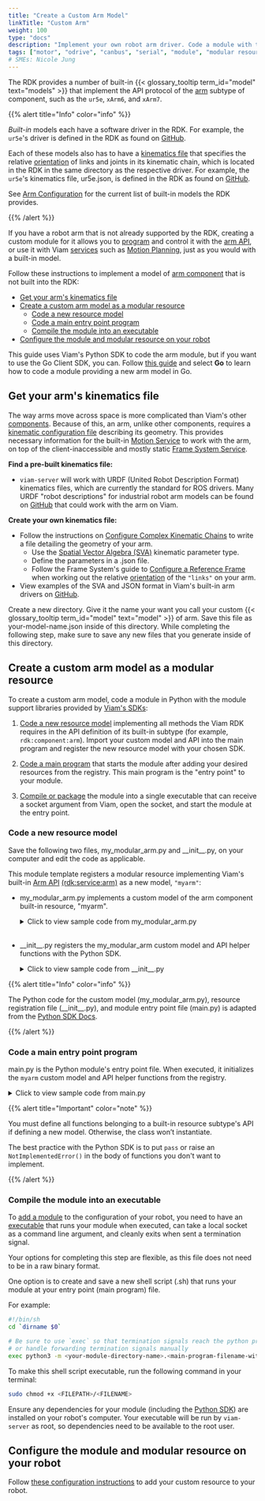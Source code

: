 ```yaml
---
title: "Create a Custom Arm Model"
linkTitle: "Custom Arm"
weight: 100
type: "docs"
description: "Implement your own robot arm driver. Code a module with the Go or Python SDKs that provides a custom model of arm as a modular resource."
tags: ["motor", "odrive", "canbus", "serial", "module", "modular resources", "Python", "python SDK", "CAN"]
# SMEs: Nicole Jung
---
```


The RDK provides a number of built-in {{< glossary_tooltip term_id="model" text="models" >}} that implement the API protocol of the [arm](/components/arm/) subtype of component, such as the `ur5e`, `xArm6`, and `xArm7`.

{{% alert title="Info" color="info" %}}

*Built-in* models each have a software driver in the RDK.
For example, the `ur5e`'s driver is defined in the RDK as found on [GitHub](https://github.com/viamrobotics/rdk/blob/main/components/arm/universalrobots/ur.go).

Each of these models also has to have a [kinematics file](/internals/kinematic-chain-config/) that specifies the relative [orientation](/internals/orientation-vector/) of links and joints in its kinematic chain, which is located in the RDK in the same directory as the respective driver.
For example, the `ur5e`'s kinematics file, <file>ur5e.json</file>, is defined in the RDK as found on [GitHub](https://github.com/viamrobotics/rdk/blob/main/components/arm/universalrobots/ur5e.json).

See [Arm Configuration](/components/arm/#configuration) for the current list of built-in models the RDK provides.

{{% /alert %}}

If you have a robot arm that is not already supported by the RDK, creating a custom module for it allows you to [program](/program/) and control it with the [arm API](/components/arm/#api), or use it with Viam [services](/services/) such as [Motion Planning](/services/motion/), just as you would with a built-in model.

Follow these instructions to implement a model of [arm component](/components/arm/) that is not built into the RDK:

- [Get your arm's kinematics file](#get-your-arms-kinematics-file)
- [Create a custom arm model as a modular resource](#create-a-custom-arm-model-as-a-modular-resource)
  - [Code a new resource model](#code-a-new-resource-model)
  - [Code a main entry point program](#code-a-main-entry-point-program)
  - [Compile the module into an executable](#compile-the-module-into-an-executable)
- [Configure the module and modular resource on your robot](#configure-the-module-and-modular-resource-on-your-robot)

This guide uses Viam's Python SDK to code the arm module, but if you want to use the Go Client SDK, you can.
Follow [this guide](/extend/modular-resources/create/#code-a-new-resource-model) and select **Go** to learn how to code a module providing a new arm model in Go.

## Get your arm's kinematics file

The way arms move across space is more complicated than Viam's other [components](/components/).
Because of this, an arm, unlike other components, requires a [kinematic configuration file](/internals/kinematic-chain-config/) describing its geometry.
This provides necessary information for the built-in [Motion Service](/services/motion/) to work with the arm, on top of the client-inaccessible and mostly static [Frame System Service](/services/frame-system/).

**Find a pre-built kinematics file:**

- `viam-server` will work with <file>URDF</file> (United Robot Description Format) kinematics files, which are currently the standard for ROS drivers.
Many <file>URDF</file> "robot descriptions" for industrial robot arm models can be found on [GitHub](https://github.com/) that could work with the arm on Viam.

**Create your own kinematics file:**

- Follow the instructions on [Configure Complex Kinematic Chains](/internals/kinematic-chain-config/) to write a file detailing the geometry of your arm.
  - Use the [Spatial Vector Algebra (SVA)](/internals/kinematic-chain-config/#kinematic-parameters) kinematic parameter type.
  - Define the parameters in a </file>.json</file> file.
  - Follow the Frame System's guide to [Configure a Reference Frame](/services/frame-system/frame-config/) when working out the relative [orientation](/internals/orientation-vector/) of the `"links"` on your arm.
- View examples of the SVA and JSON format in Viam's built-in arm drivers on [GitHub](https://github.com/viamrobotics/rdk/blob/main/components/arm).

Create a new directory.
Give it the name your want you call your custom {{< glossary_tooltip term_id="model" text="model" >}} of arm.
Save this file as <file>your-model-name.json</file> inside of this directory.
While completing the following step, make sure to save any new files that you generate inside of this directory.

## Create a custom arm model as a modular resource

To create a custom arm model, code a module in Python with the module support libraries provided by [Viam's SDKs](/program/apis/):

1. [Code a new resource model](#code-a-new-resource-model) implementing all methods the Viam RDK requires in the API definition of its built-in subtype (for example, `rdk:component:arm`).
Import your custom model and API into the main program and register the new resource model with your chosen SDK.

2. [Code a main program](#code-a-main-entry-point-program) that starts the module after adding your desired resources from the registry.
This main program is the "entry point" to your module.

3. [Compile or package](#compile-the-module-into-an-executable) the module into a single executable that can receive a socket argument from Viam, open the socket, and start the module at the entry point.

### Code a new resource model

Save the following two files, <file>my_modular_arm.py</file> and <file>_\_init__.py</file>, on your computer and edit the code as applicable.

This module template registers a modular resource implementing Viam's built-in [Arm API](/components/arm/#api) [(rdk:service:arm)](/extend/modular-resources/key-concepts/#models) as a new model, `"myarm"`:

- <file>my_modular_arm.py</file> implements a custom model of the arm component built-in resource, "myarm".

    <details>
    <summary>Click to view sample code from <file>my_modular_arm.py</file></summary>

    ``` python {class="line-numbers linkable-line-numbers"}
    import asyncio
    import os
    from typing import Any, ClassVar, Dict, Mapping, Optional, Tuple
    from typing_extensions import Self

    from viam.components.arm import Arm, JointPositions, KinematicsFileFormat, Pose
    from viam.operations import run_with_operation
    from viam.proto.app.robot import ComponentConfig
    from viam.proto.common import ResourceName
    from viam.resource.base import ResourceBase
    from viam.resource.types import Model, ModelFamily


    class MyModularArm(Arm):
        # Subclass the Viam Arm component and implement the required functions
        MODEL: ClassVar[Model] = Model(ModelFamily("acme", "demo"), "myarm")

        def __init__(self, name: str):
            # Starting joint positions
            self.joint_positions = JointPositions(values=[0, 0, 0, 0, 0, 0])
            super().__init__(name)

        @classmethod
        def new(cls, config: ComponentConfig, dependencies: Mapping[ResourceName, ResourceBase]) -> Self:
            arm = cls(config.name)
            return arm

        async def get_end_position(self, extra: Optional[Dict[str, Any]] = None, **kwargs) -> Pose:
            raise NotImplementedError()

        async def move_to_position(self, pose: Pose, extra: Optional[Dict[str, Any]] = None, **kwargs):
            raise NotImplementedError()

        async def get_joint_positions(self, extra: Optional[Dict[str, Any]] = None, **kwargs) -> JointPositions:
            return self.joint_positions

        @run_with_operation
        async def move_to_joint_positions(self, positions: JointPositions, extra: Optional[Dict[str, Any]] = None, **kwargs):
            operation = self.get_operation(kwargs)

            self.is_stopped = False

            # Simulate the length of time it takes for the arm to move to its new joint position
            for x in range(10):
                await asyncio.sleep(1)

                # Check if the operation is cancelled and, if it is, stop the arm's motion
                if await operation.is_cancelled():
                    await self.stop()
                    break
            
            self.joint_positions = positions
            self.is_stopped = True

        async def stop(self, extra: Optional[Dict[str, Any]] = None, **kwargs):
            self.is_stopped = True

        async def is_moving(self) -> bool:
            return not self.is_stopped

        async def get_kinematics(self, **kwargs) -> Tuple[KinematicsFileFormat.ValueType, bytes]:
            dirname = os.path.dirname(__file__)
            filepath = os.path.join(dirname, "./xarm6_kinematics.json")
            with open(filepath, mode="rb") as f:
                file_data = f.read()
            return (KinematicsFileFormat.KINEMATICS_FILE_FORMAT_SVA, file_data)
    ```

    </details><br>

- <file>_\_init__.py</file> registers the my_modular_arm custom model and API helper functions with the Python SDK.

    <details>
    <summary>Click to view sample code from <file>__init__.py</file></summary>

    ``` python {class="line-numbers linkable-line-numbers"}
    from viam.components.arm import Arm
    from viam.resource.registry import Registry, ResourceCreatorRegistration
    from .my_modular_arm import MyModularArm


    Registry.register_resource_creator(Arm.SUBTYPE, MyModularArm.MODEL, ResourceCreatorRegistration(MyModularArm.new))
    ```

    </details>

{{% alert title="Info" color="info" %}}

The Python code for the custom model (<file>my_modular_arm.py</file>), resource registration file (<file>_\_init__.py</file>), and module entry point file (<file>main.py</file>) is adapted from the [Python SDK Docs](https://python.viam.dev/examples/example.html#custom-modular-arm-example).

{{% /alert %}}

### Code a main entry point program

<file>main.py</file> is the Python module's entry point file.
When executed, it initializes the `myarm` custom model and API helper functions from the registry.

<details>
<summary>Click to view sample code from <file>main.py</file></summary>

``` python {class="line-numbers linkable-line-numbers"}
import asyncio

from viam.module.module import Module
from viam.components.arm import Arm

from .my_modular_arm import MyModularArm 


async def main():
    """This function creates and starts a new module, after adding all desired resources.
    Resources must be pre-registered. For an example, see the `__init__.py` file.
    """

    module = Module.from_args()
    module.add_model_from_registry(Arm.SUBTYPE, MyModularArm.MODEL)
    await module.start()


if __name__ == "__main__":
    asyncio.run(main())
```

</details>

{{% alert title="Important" color="note" %}}

You must define all functions belonging to a built-in resource subtype's API if defining a new model.
Otherwise, the class won’t instantiate.

The best practice with the Python SDK is to put `pass` or raise an `NotImplementedError()` in the body of functions you don't want to implement.

{{% /alert %}}

### Compile the module into an executable

To [add a module](/extend/modular-resources/configure/#configure-your-module) to the configuration of your robot, you need to have an [executable](https://en.wikipedia.org/wiki/Executable) that runs your module when executed, can take a local socket as a command line argument, and cleanly exits when sent a termination signal.

Your options for completing this step are flexible, as this file does not need to be in a raw binary format.

One option is to create and save a new shell script (<file>.sh</file>) that runs your module at your entry point (main program) file.

For example:

``` sh {id="terminal-prompt" class="command-line" data-prompt="$"}
#!/bin/sh
cd `dirname $0`

# Be sure to use `exec` so that termination signals reach the python process,
# or handle forwarding termination signals manually
exec python3 -m <your-module-directory-name>.<main-program-filename-without-extension> $@
```

To make this shell script executable, run the following command in your terminal:

``` sh {id="terminal-prompt" class="command-line" data-prompt="$"}
sudo chmod +x <FILEPATH>/<FILENAME>
```

Ensure any dependencies for your module (including the [Python SDK](https://python.viam.dev/)) are installed on your robot's computer.
Your executable will be run by `viam-server` as root, so dependencies need to be available to the root user.

## Configure the module and modular resource on your robot

Follow [these configuration instructions](/extend/modular-resources/configure/) to add your custom resource to your robot.

